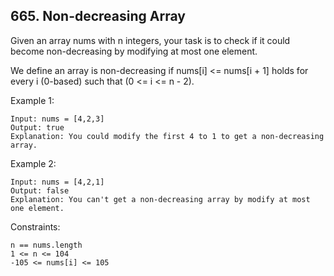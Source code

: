 ## 665. Non-decreasing Array
Given an array nums with n integers, your task is to check if it could become non-decreasing by modifying at most one element.

We define an array is non-decreasing if nums[i] <= nums[i + 1] holds for every i (0-based) such that (0 <= i <= n - 2).


Example 1:
```text
Input: nums = [4,2,3]
Output: true
Explanation: You could modify the first 4 to 1 to get a non-decreasing array.
```

Example 2:
```text
Input: nums = [4,2,1]
Output: false
Explanation: You can't get a non-decreasing array by modify at most one element.
```

Constraints:
```text
n == nums.length
1 <= n <= 104
-105 <= nums[i] <= 105
```
